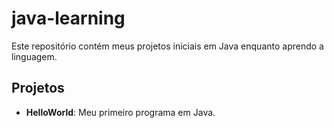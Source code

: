 # java-learning

Este repositório contém meus projetos iniciais em Java enquanto aprendo a linguagem.

## Projetos

- **HelloWorld**: Meu primeiro programa em Java.
